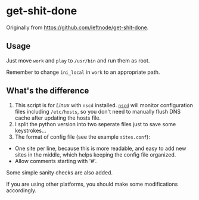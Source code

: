 # get-shit-done

Originally from https://github.com/leftnode/get-shit-done.

## Usage
Just move `work` and `play` to `/usr/bin` and run them as root.

Remember to change `ini_local` in `work` to an appropriate path.

## What's the difference
1.  This script is for *Linux* with `nscd` installed.
[`nscd`](http://linux.die.net/man/8/nscd) will monitor configuration files
including `/etc/hosts`, so you don't need to manually flush DNS cache after
updating the hosts file.
2. I split the python version into two seperate files just to save some keystrokes...
3. The format of config file (see the example `sites.conf`):
* One site per line, because this is more readable, and easy to add new sites in
the middle, which helps keeping the config file organized.
* Allow comments starting with '#'.

Some simple sanity checks are also added.

If you are using other platforms, you should make some modifications accordingly.
